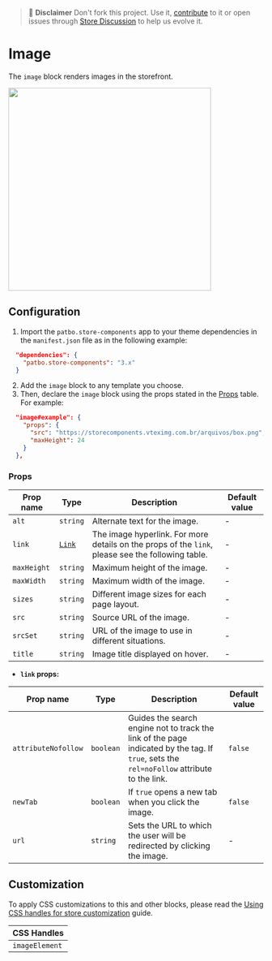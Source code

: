 >📢 **Disclaimer** Don't fork this project. Use it, [contribute](https://github.com/vtex-apps/store-components) to it or open issues through [Store Discussion](https://github.com/vtex-apps/store-discussion) to help us evolve it. 

# Image

The `image` block renders images in the storefront.

<img src="https://user-images.githubusercontent.com/60782333/197802548-bc9940ae-b9c8-47df-9769-e76155b9219b.png" width="400" />

## Configuration

1. Import the `patbo.store-components` app to your theme dependencies in the `manifest.json` file as in the following example:

```json
  "dependencies": {
    "patbo.store-components": "3.x"
  }
```

2. Add the `image` block to any template you choose.
3. Then, declare the `image` block using the props stated in the [Props](#props) table. For example:

```json
  "image#example": {
    "props": {
      "src": "https://storecomponents.vteximg.com.br/arquivos/box.png",
      "maxHeight": 24
    }
  },
```

### Props

| Prop name   | Type                                                                                                                                | Description                                                                                       | Default value |
| ----------- | ----------------------------------------------------------------------------------------------------------------------------------- | ------------------------------------------------------------------------------------------------- | ------------- |
| `alt`       | `string`                                                                                                                            | Alternate text for the image.                                                                     | -             |
| `link`      | [`Link`](https://github.com/vtex-apps/native-types/blob/f63aeeb8f6e62f4a9aaec052a8be34973be7389b/pages/contentSchemas.json#L52-L71) | The image hyperlink. For more details on the props of the `link`, please see the following table. | -             |
| `maxHeight` | `string`                                                                                                                            | Maximum height of the image.                                                                      | -             |
| `maxWidth`  | `string`                                                                                                                            | Maximum width of the image.                                                                       | -             |
| `sizes`     | `string`                                                                                                                            | Different image sizes for each page layout.                                                       | -             |
| `src`       | `string`                                                                                                                            | Source URL of the image.                                                                          | -             |
| `srcSet`    | `string`                                                                                                                            | URL of the image to use in different situations.                                                  | -             |
| `title`     | `string`                                                                                                                            | Image title displayed on hover.                                                                   | -             |

- **`link` props:**

| Prop name           | Type      | Description                                                                                                                                | Default value |
| ------------------- | --------- | ------------------------------------------------------------------------------------------------------------------------------------------ | ------------- |
| `attributeNofollow` | `boolean` | Guides the search engine not to track the link of the page indicated by the tag. If `true`, sets the `rel=noFollow` attribute to the link. | `false`       |
| `newTab`            | `boolean` | If `true` opens a new tab when you click the image.                                                                                        | `false`       |
| `url`               | `string`  | Sets the URL to which the user will be redirected by clicking the image.                                                                   | -             |

## Customization

To apply CSS customizations to this and other blocks, please read the [Using CSS handles for store customization](https://developers.vtex.com/docs/guides/vtex-io-documentation-using-css-handles-for-store-customization) guide.

| CSS Handles    |
| -------------- |
| `imageElement` |
